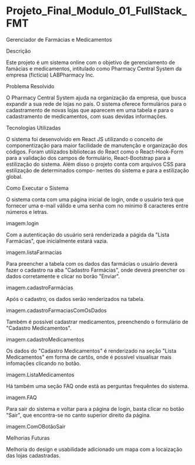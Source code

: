 # Projeto_Final_Modulo_01_FullStack_FMT
Gerenciador de Farmácias e Medicamentos

Descrição

Este projeto é um sistema online com o objetivo de gerenciamento de famácias e medicamentos,
intitulado como Pharmacy Central System da empresa (fictícia) LABPharmacy Inc.

Problema Resolvido

O Pharmacy Central System ajuda na organização da empresa, que busca expandir a sua rede de lojas
no país. O sistema oferece formulários para o cadastramento de novas lojas que aparecem em uma 
tabela e para o cadastramento de medicamentos, com suas devidas informações.

Tecnologias Utilizadas

O sistema foi desenvolvido em React JS utilizando o conceito de componentização para maior 
facilidade de manutenção e organização dos códigos. Foram utilizados bibliotecas do React como o
React-Hook-Form para a validação dos campos de formulário, React-Bootstrap para a estilização
do sistema. Além disso o projeto conta com arquivos CSS para estilização de determinados compo-
nentes do sistema e para a estilização global.

Como Executar o Sistema

O sistema conta com uma página inicial de login, onde o usuário terá que fornecer uma e-mail 
válido e uma senha com no mínimo 8 caracteres entre números e letras.

imagem.login

Com a autenticação do usuário será renderizada a págida da "Lista Farmácias", que inicialmente
estará vazia.

imagem.listaFarmacias

Para preencher a tabela com os dados das farmácias o usuário deverá fazer o cadastro na aba 
"Cadastro Farmácias", onde deverá preencher os dados corretamente e clicar no borão "Enviar".

imagem.cadastroFarmácias

Após o cadastro, os dados serão renderizados na tabela.

imagem.cadastroFarmaciasComOsDados

Também é possível cadastrar medicamentos, preenchendo o formulário de "Cadastro Medicamentos".

imagem.cadastroMedicamentos

Os dados do "Cadastro Medicamentos" é renderizado na seção "Lista Medicamentos" em forma de
cartõs, onde é possível visualisar mais infomações clicando no botão.

imagem.ListaMedicamentos

Há também uma seção FAQ onde está as perguntas frequêntes do sistema.

imagem.FAQ

Para sair do sistema e voltar para a página de login, basta clicar no botão "Sair", que encontra-se
no canto superior direito da página.

imagem.ComOBotãoSair

Melhorias Futuras

Melhoria do design e usabilidade adicionado um mapa com a locaização das lojas cadastradas. 
